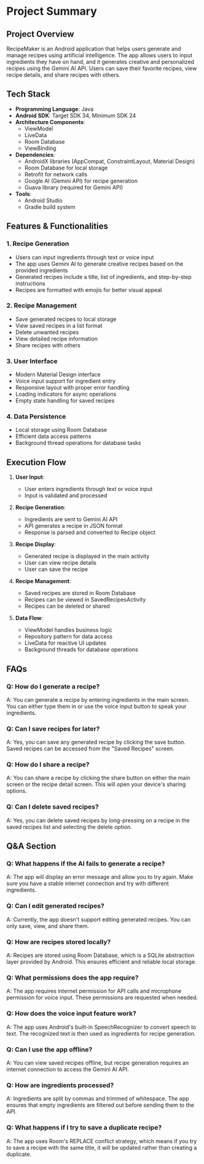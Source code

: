 # Project Summary

## Project Overview
RecipeMaker is an Android application that helps users generate and manage recipes using artificial intelligence. The app allows users to input ingredients they have on hand, and it generates creative and personalized recipes using the Gemini AI API. Users can save their favorite recipes, view recipe details, and share recipes with others.

## Tech Stack
- **Programming Language**: Java
- **Android SDK**: Target SDK 34, Minimum SDK 24
- **Architecture Components**:
  - ViewModel
  - LiveData
  - Room Database
  - ViewBinding
- **Dependencies**:
  - AndroidX libraries (AppCompat, ConstraintLayout, Material Design)
  - Room Database for local storage
  - Retrofit for network calls
  - Google AI (Gemini API) for recipe generation
  - Guava library (required for Gemini API)
- **Tools**:
  - Android Studio
  - Gradle build system

## Features & Functionalities

### 1. Recipe Generation
- Users can input ingredients through text or voice input
- The app uses Gemini AI to generate creative recipes based on the provided ingredients
- Generated recipes include a title, list of ingredients, and step-by-step instructions
- Recipes are formatted with emojis for better visual appeal

### 2. Recipe Management
- Save generated recipes to local storage
- View saved recipes in a list format
- Delete unwanted recipes
- View detailed recipe information
- Share recipes with others

### 3. User Interface
- Modern Material Design interface
- Voice input support for ingredient entry
- Responsive layout with proper error handling
- Loading indicators for async operations
- Empty state handling for saved recipes

### 4. Data Persistence
- Local storage using Room Database
- Efficient data access patterns
- Background thread operations for database tasks

## Execution Flow

1. **User Input**:
   - User enters ingredients through text or voice input
   - Input is validated and processed

2. **Recipe Generation**:
   - Ingredients are sent to Gemini AI API
   - API generates a recipe in JSON format
   - Response is parsed and converted to Recipe object

3. **Recipe Display**:
   - Generated recipe is displayed in the main activity
   - User can view recipe details
   - User can save the recipe

4. **Recipe Management**:
   - Saved recipes are stored in Room Database
   - Recipes can be viewed in SavedRecipesActivity
   - Recipes can be deleted or shared

5. **Data Flow**:
   - ViewModel handles business logic
   - Repository pattern for data access
   - LiveData for reactive UI updates
   - Background threads for database operations

## FAQs

### Q: How do I generate a recipe?
A: You can generate a recipe by entering ingredients in the main screen. You can either type them in or use the voice input button to speak your ingredients.

### Q: Can I save recipes for later?
A: Yes, you can save any generated recipe by clicking the save button. Saved recipes can be accessed from the "Saved Recipes" screen.

### Q: How do I share a recipe?
A: You can share a recipe by clicking the share button on either the main screen or the recipe detail screen. This will open your device's sharing options.

### Q: Can I delete saved recipes?
A: Yes, you can delete saved recipes by long-pressing on a recipe in the saved recipes list and selecting the delete option.

## Q&A Section

### Q: What happens if the AI fails to generate a recipe?
A: The app will display an error message and allow you to try again. Make sure you have a stable internet connection and try with different ingredients.

### Q: Can I edit generated recipes?
A: Currently, the app doesn't support editing generated recipes. You can only save, view, and share them.

### Q: How are recipes stored locally?
A: Recipes are stored using Room Database, which is a SQLite abstraction layer provided by Android. This ensures efficient and reliable local storage.

### Q: What permissions does the app require?
A: The app requires internet permission for API calls and microphone permission for voice input. These permissions are requested when needed.

### Q: How does the voice input feature work?
A: The app uses Android's built-in SpeechRecognizer to convert speech to text. The recognized text is then used as ingredients for recipe generation.

### Q: Can I use the app offline?
A: You can view saved recipes offline, but recipe generation requires an internet connection to access the Gemini AI API.

### Q: How are ingredients processed?
A: Ingredients are split by commas and trimmed of whitespace. The app ensures that empty ingredients are filtered out before sending them to the API.

### Q: What happens if I try to save a duplicate recipe?
A: The app uses Room's REPLACE conflict strategy, which means if you try to save a recipe with the same title, it will be updated rather than creating a duplicate.